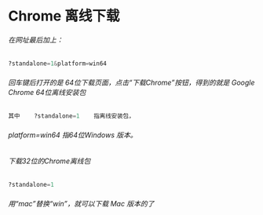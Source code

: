 # Chrome 离线下载

###### 在网址最后加上：

```python
?standalone=1&platform=win64
```

###### 回车键后打开的是 64位下载页面，点击“下载Chrome”按钮，得到的就是 Google Chrome 64位离线安装包

###### 

```python
其中    ?standalone=1    指离线安装包，
```

###### platform=win64 指64位Windows 版本。

###### 下载32位的Chrome离线包

```python
?standalone=1
```

###### 用“mac”替换“win”，就可以下载 Mac 版本的了



